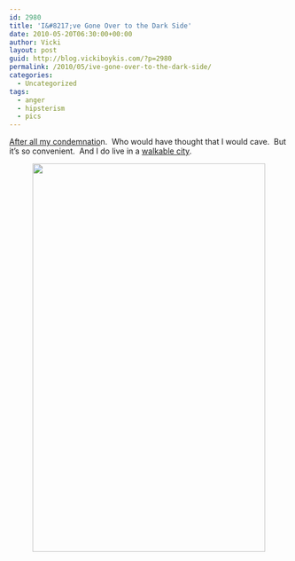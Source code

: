 ```yaml
---
id: 2980
title: 'I&#8217;ve Gone Over to the Dark Side'
date: 2010-05-20T06:30:00+00:00
author: Vicki
layout: post
guid: http://blog.vickiboykis.com/?p=2980
permalink: /2010/05/ive-gone-over-to-the-dark-side/
categories:
  - Uncategorized
tags:
  - anger
  - hipsterism
  - pics
---
```

<p style="text-align: left;">
  <a href="http://blog.vickiboykis.com/2010/03/11/environmentalism-has-its-roots-in-millions-of-violently-angry-soviet-women/">After all my condemnatio</a>n.  Who would have thought that I would cave.  But it&#8217;s so convenient.  And I do live in a <a href="snbc.msn.com/id/22097393/">walkable city</a>.
</p>

<p style="text-align: center;">
  <a href="http://blog.vickiboykis.com/wp-content/uploads/2010/05/102844930.jpg"><img class="aligncenter size-full wp-image-2981" title="102844930" src="http://blog.vickiboykis.com/wp-content/uploads/2010/05/102844930.jpg" alt="" width="420" height="700" /></a>
</p>